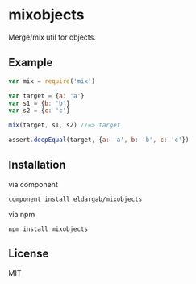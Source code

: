 # mixobjects

Merge/mix util for objects.

## Example

```javascript
var mix = require('mix')

var target = {a: 'a'}
var s1 = {b: 'b'}
var s2 = {c: 'c'}

mix(target, s1, s2) //=> target

assert.deepEqual(target, {a: 'a', b: 'b', c: 'c'})
```

## Installation

via component

```
component install eldargab/mixobjects
```

via npm

```
npm install mixobjects
```

## License

MIT
